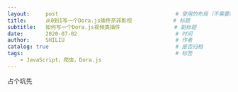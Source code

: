 ```yaml
---
layout:     post                                     # 使用的布局（不需要改）
title:      从0到1写一个Dora.js插件奈菲影视             # 标题 
subtitle:   如何写一个Dora.js视频类插件                 # 副标题
date:       2020-07-02                               # 时间
author:     SHILIU                                   # 作者
catalog: true                                        # 是否归档
tags:                                                # 标签
    - JavaScript，爬虫，Dora.js
---
```


占个坑先